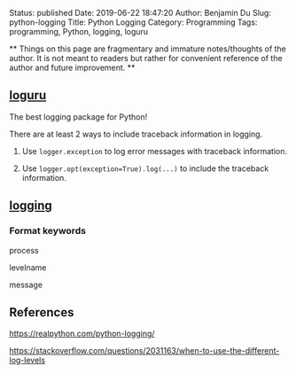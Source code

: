 Status: published
Date: 2019-06-22 18:47:20
Author: Benjamin Du
Slug: python-logging
Title: Python Logging
Category: Programming
Tags: programming, Python, logging, loguru

**
Things on this page are fragmentary and immature notes/thoughts of the author.
It is not meant to readers but rather for convenient reference of the author and future improvement.
**

## [loguru](https://github.com/Delgan/loguru)

The best logging package for Python!

There are at least 2 ways to include traceback information in logging. 

1. Use `logger.exception` to log error messages with traceback information.

2. Use `logger.opt(exception=True).log(...)` to include the traceback information.

## [logging](https://docs.python.org/3/library/logging.html)

### Format keywords

process

levelname

message

## References

https://realpython.com/python-logging/

https://stackoverflow.com/questions/2031163/when-to-use-the-different-log-levels
